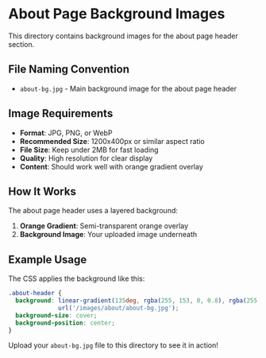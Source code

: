 # About Page Background Images

This directory contains background images for the about page header section.

## File Naming Convention

- `about-bg.jpg` - Main background image for the about page header

## Image Requirements

- **Format**: JPG, PNG, or WebP
- **Recommended Size**: 1200x400px or similar aspect ratio
- **File Size**: Keep under 2MB for fast loading
- **Quality**: High resolution for clear display
- **Content**: Should work well with orange gradient overlay

## How It Works

The about page header uses a layered background:
1. **Orange Gradient**: Semi-transparent orange overlay
2. **Background Image**: Your uploaded image underneath

## Example Usage

The CSS applies the background like this:
```css
.about-header {
  background: linear-gradient(135deg, rgba(255, 153, 0, 0.8), rgba(255, 102, 0, 0.8)), 
              url('/images/about/about-bg.jpg');
  background-size: cover;
  background-position: center;
}
```

Upload your `about-bg.jpg` file to this directory to see it in action!
